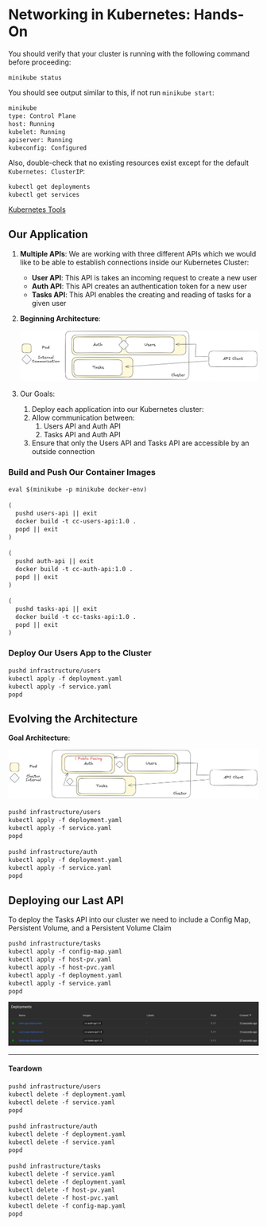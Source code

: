 # Networking in Kubernetes: Hands-On

You should verify that your cluster is running with the following command before proceeding:

```shell
minikube status
```

You should see output similar to this, if not run `minikube start`:

```text
minikube
type: Control Plane
host: Running
kubelet: Running
apiserver: Running
kubeconfig: Configured
```

Also, double-check that no existing resources exist except for the default `Kubernetes: ClusterIP`:

```shell
kubectl get deployments
kubectl get services
```

[Kubernetes Tools](../TOOLS.md)

## Our Application

1. **Multiple APIs**: We are working with three different APIs which we would like to be able to establish connections
   inside our Kubernetes Cluster:
    - **User API**: This API is takes an incoming request to create a new user
    - **Auth API**: This API creates an authentication token for a new user
    - **Tasks API**: This API enables the creating and reading of tasks for a given user

2. **Beginning Architecture**:

   ![App Architecture Diagram](../../../.attachments/Network-project-diagram.png)

3. Our Goals:

   1. Deploy each application into our Kubernetes cluster:
   2. Allow communication between: 
      1. Users API and Auth API 
      2. Tasks API and Auth API
   3. Ensure that only the Users API and Tasks API are accessible by an outside connection

### Build and Push Our Container Images

```shell
eval $(minikube -p minikube docker-env)

(
  pushd users-api || exit
  docker build -t cc-users-api:1.0 .
  popd || exit
)
  
(
  pushd auth-api || exit
  docker build -t cc-auth-api:1.0 .
  popd || exit
)
  
(
  pushd tasks-api || exit
  docker build -t cc-tasks-api:1.0 .
  popd || exit
)
```
   
### Deploy Our Users App to the Cluster

```shell
pushd infrastructure/users
kubectl apply -f deployment.yaml
kubectl apply -f service.yaml
popd
```

## Evolving the Architecture

**Goal Architecture**:

   ![App Architecture Diagram](../../../.attachments/2nd-Network-project-diagram.png)

```shell
pushd infrastructure/users
kubectl apply -f deployment.yaml
kubectl apply -f service.yaml
popd

pushd infrastructure/auth
kubectl apply -f deployment.yaml
kubectl apply -f service.yaml
popd
```

## Deploying our Last API

To deploy the Tasks API into our cluster we need to include a Config Map, Persistent Volume, and a Persistent Volume
Claim


```shell
pushd infrastructure/tasks
kubectl apply -f config-map.yaml
kubectl apply -f host-pv.yaml
kubectl apply -f host-pvc.yaml
kubectl apply -f deployment.yaml
kubectl apply -f service.yaml
popd

```

![Dashboard All API Deployments](../../../.attachments/Dashboard-all-deployments.png)

---

#### Teardown

```shell
pushd infrastructure/users
kubectl delete -f deployment.yaml
kubectl delete -f service.yaml
popd

pushd infrastructure/auth
kubectl delete -f deployment.yaml
kubectl delete -f service.yaml
popd

pushd infrastructure/tasks
kubectl delete -f service.yaml
kubectl delete -f deployment.yaml
kubectl delete -f host-pv.yaml
kubectl delete -f host-pvc.yaml
kubectl delete -f config-map.yaml
popd
```
